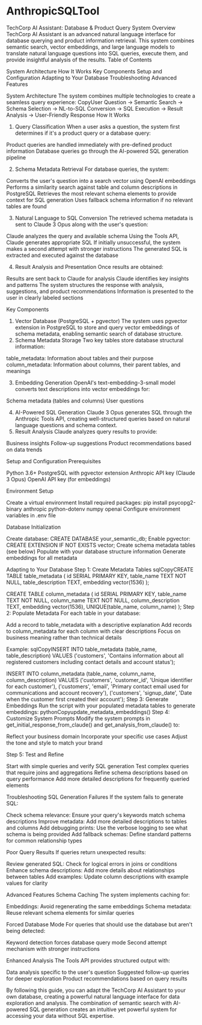 # AnthropicSQLTool


TechCorp AI Assistant: Database & Product Query System
Overview
TechCorp AI Assistant is an advanced natural language interface for database querying and product information retrieval. This system combines semantic search, vector embeddings, and large language models to translate natural language questions into SQL queries, execute them, and provide insightful analysis of the results.
Table of Contents

System Architecture
How It Works
Key Components
Setup and Configuration
Adapting to Your Database
Troubleshooting
Advanced Features

System Architecture
The system combines multiple technologies to create a seamless query experience:
CopyUser Question → Semantic Search → Schema Selection → NL-to-SQL Conversion → 
SQL Execution → Result Analysis → User-Friendly Response
How It Works
1. Query Classification
When a user asks a question, the system first determines if it's a product query or a database query:

Product queries are handled immediately with pre-defined product information
Database queries go through the AI-powered SQL generation pipeline

2. Schema Metadata Retrieval
For database queries, the system:

Converts the user's question into a search vector using OpenAI embeddings
Performs a similarity search against table and column descriptions in PostgreSQL
Retrieves the most relevant schema elements to provide context for SQL generation
Uses fallback schema information if no relevant tables are found

3. Natural Language to SQL Conversion
The retrieved schema metadata is sent to Claude 3 Opus along with the user's question:

Claude analyzes the query and available schema
Using the Tools API, Claude generates appropriate SQL
If initially unsuccessful, the system makes a second attempt with stronger instructions
The generated SQL is extracted and executed against the database

4. Result Analysis and Presentation
Once results are obtained:

Results are sent back to Claude for analysis
Claude identifies key insights and patterns
The system structures the response with analysis, suggestions, and product recommendations
Information is presented to the user in clearly labeled sections

Key Components
1. Vector Database (PostgreSQL + pgvector)
The system uses pgvector extension in PostgreSQL to store and query vector embeddings of schema metadata, enabling semantic search of database structure.
2. Schema Metadata Storage
Two key tables store database structural information:

table_metadata: Information about tables and their purpose
column_metadata: Information about columns, their parent tables, and meanings

3. Embedding Generation
OpenAI's text-embedding-3-small model converts text descriptions into vector embeddings for:

Schema metadata (tables and columns)
User questions

4. AI-Powered SQL Generation
Claude 3 Opus generates SQL through the Anthropic Tools API, creating well-structured queries based on natural language questions and schema context.
5. Result Analysis
Claude analyzes query results to provide:

Business insights
Follow-up suggestions
Product recommendations based on data trends

Setup and Configuration
Prerequisites

Python 3.6+
PostgreSQL with pgvector extension
Anthropic API key (Claude 3 Opus)
OpenAI API key (for embeddings)

Environment Setup

Create a virtual environment
Install required packages: pip install psycopg2-binary anthropic python-dotenv numpy openai
Configure environment variables in .env file

Database Initialization

Create database: CREATE DATABASE your_semantic_db;
Enable pgvector: CREATE EXTENSION IF NOT EXISTS vector;
Create schema metadata tables (see below)
Populate with your database structure information
Generate embeddings for all metadata

Adapting to Your Database
Step 1: Create Metadata Tables
sqlCopyCREATE TABLE table_metadata (
    id SERIAL PRIMARY KEY,
    table_name TEXT NOT NULL,
    table_description TEXT,
    embedding vector(1536)
);

CREATE TABLE column_metadata (
    id SERIAL PRIMARY KEY,
    table_name TEXT NOT NULL,
    column_name TEXT NOT NULL,
    column_description TEXT,
    embedding vector(1536),
    UNIQUE(table_name, column_name)
);
Step 2: Populate Metadata
For each table in your database:

Add a record to table_metadata with a descriptive explanation
Add records to column_metadata for each column with clear descriptions
Focus on business meaning rather than technical details

Example:
sqlCopyINSERT INTO table_metadata (table_name, table_description) 
VALUES ('customers', 'Contains information about all registered customers including contact details and account status');

INSERT INTO column_metadata (table_name, column_name, column_description)
VALUES 
('customers', 'customer_id', 'Unique identifier for each customer'),
('customers', 'email', 'Primary contact email used for communications and account recovery'),
('customers', 'signup_date', 'Date when the customer first created their account');
Step 3: Generate Embeddings
Run the script with your populated metadata tables to generate embeddings:
pythonCopyupdate_metadata_embeddings()
Step 4: Customize System Prompts
Modify the system prompts in get_initial_response_from_claude() and get_analysis_from_claude() to:

Reflect your business domain
Incorporate your specific use cases
Adjust the tone and style to match your brand

Step 5: Test and Refine

Start with simple queries and verify SQL generation
Test complex queries that require joins and aggregations
Refine schema descriptions based on query performance
Add more detailed descriptions for frequently queried elements

Troubleshooting
SQL Generation Failures
If the system fails to generate SQL:

Check schema relevance: Ensure your query's keywords match schema descriptions
Improve metadata: Add more detailed descriptions to tables and columns
Add debugging prints: Use the verbose logging to see what schema is being provided
Add fallback schemas: Define standard patterns for common relationship types

Poor Query Results
If queries return unexpected results:

Review generated SQL: Check for logical errors in joins or conditions
Enhance schema descriptions: Add more details about relationships between tables
Add examples: Update column descriptions with example values for clarity

Advanced Features
Schema Caching
The system implements caching for:

Embeddings: Avoid regenerating the same embeddings
Schema metadata: Reuse relevant schema elements for similar queries

Forced Database Mode
For queries that should use the database but aren't being detected:

Keyword detection forces database query mode
Second attempt mechanism with stronger instructions

Enhanced Analysis
The Tools API provides structured output with:

Data analysis specific to the user's question
Suggested follow-up queries for deeper exploration
Product recommendations based on query results


By following this guide, you can adapt the TechCorp AI Assistant to your own database, creating a powerful natural language interface for data exploration and analysis. The combination of semantic search with AI-powered SQL generation creates an intuitive yet powerful system for accessing your data without SQL expertise.
